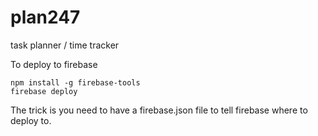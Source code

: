 # plan247
task planner / time tracker

To deploy to firebase
```
npm install -g firebase-tools
firebase deploy
```
The trick is you need to have a firebase.json file to tell firebase where to deploy to.
